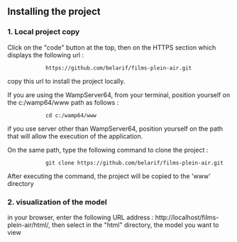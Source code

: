 ## Installing the project

### 1. Local project copy

Click on the "code" button at the top, then on the HTTPS section which displays the following url :

                https://github.com/belarif/films-plein-air.git 

copy this url to install the project locally.

If you are using the WampServer64, from your terminal, position yourself on the c:/wamp64/www path as follows :

                cd c:/wamp64/www

if you use server other than WampServer64, position yourself on the path that will allow the execution of the
application.

On the same path, type the following command to clone the project :

                git clone https://github.com/belarif/films-plein-air.git

After executing the command, the project will be copied to the 'www' directory

### 2. visualization of the model

in your browser, enter the following URL address : http://localhost/films-plein-air/html/,
then select in the "html" directory, the model you want to view
